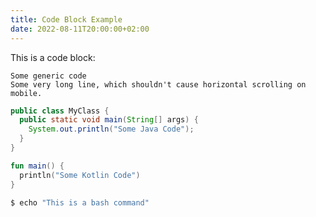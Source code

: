 ```yaml
---
title: Code Block Example
date: 2022-08-11T20:00:00+02:00
---
```


This is a code block:

```
Some generic code
Some very long line, which shouldn't cause horizontal scrolling on mobile.
```

```java
public class MyClass {
  public static void main(String[] args) {
    System.out.println("Some Java Code");
  }
}
```

```kotlin
fun main() {
  println("Some Kotlin Code")
}
```

```bash
$ echo "This is a bash command"
```
